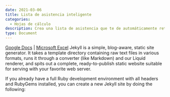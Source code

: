 ```yaml
---
date: 2021-03-06
title: Lista de asistencia inteligente
categories:
  - Hojas de cálculo
description: Crea una lista de asistencia que te de automáticamente retardos, faltas por retardo, porcentajes de asistencia, y comparativo de asistencia lograda contra asistencia total.
type: Document
---
```

[Google Docs](https://docs.google.com/spreadsheets/d/1jHAsdQnSUFzGM96jhhhB-gCS4DP5z9qFA-RnZCRdG90/edit?usp=sharing) | [Microsoft Excel](https://1drv.ms/x/s!AnyThre0A6d7jP4DMIchBR1Q00DSuw?e=Nzp0AK)
Jekyll is a simple, blog-aware, static site generator. It takes a template directory containing raw text files in various formats, runs it through a converter (like Markdown) and our Liquid renderer, and spits out a complete, ready-to-publish static website suitable for serving with your favorite web server.

If you already have a full Ruby development environment with all headers and RubyGems installed, you can create a new Jekyll site by doing the following:

